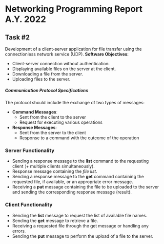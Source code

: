 # Networking Programming Report A.Y. 2022
## Task #2
Development of a client-server application for file transfer using the connectionless network service (UDP).
**Software Objectives**:
- Client-server connection without authentication.
- Displaying available files on the server at the client.
- Downloading a file from the server.
- Uploading files to the server.

##### Communication Protocol Specifications
The protocol should include the exchange of two types of messages:
- **Command Messages**:
  - Sent from the client to the server
  - Request for executing various operations
- **Response Messages**:
  - Sent from the server to the client
  - Response to a command with the outcome of the operation

### Server Functionality
- Sending a response message to the **list** command to the requesting client (+ multiple clients simultaneously).
- Response message containing the *file list*.
- Sending a response message to the **get** command containing the requested file, if available, or an appropriate error message.
- Receiving a **put** message containing the file to be uploaded to the server and sending the corresponding response message (result).

### Client Functionality
- Sending the **list** message to request the list of available file names.
- Sending the **get** message to retrieve a file.
- Receiving a requested file through the get message or handling any errors.
- Sending the **put** message to perform the upload of a file to the server.
